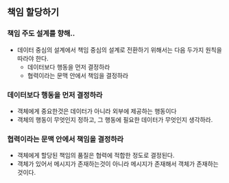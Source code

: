 ## 책임 할당하기
### 책임 주도 설계를 향해..
* 데이터 중심의 설계에서 책임 중심의 설계로 전환하기 위해서는 다음 두가지 원칙을 따라야 한다.
  * 데이터보다 행동을 먼저 결정하라
  * 협력이라는 문맥 안에서 책임을 결정하라

### 데이터보다 행동을 먼저 결정하라
* 객체에게 중요한것은 데이터가 아니라 외부에 제공하는 행동이다
* 객체의 행동이 무엇인지 정하고, 그 행동에 필요한 데이터가 무엇인지 생각하라.
### 협력이라는 문맥 안에서 책임을 결정하라
* 객체에게 할당된 책임의 품질은 협력에 적합한 정도로 결정된다.
* 객체가 있어서 메시지가 존재하는것이 아니라 메시지가 존재해서 객체가 존재하는 것이다.
